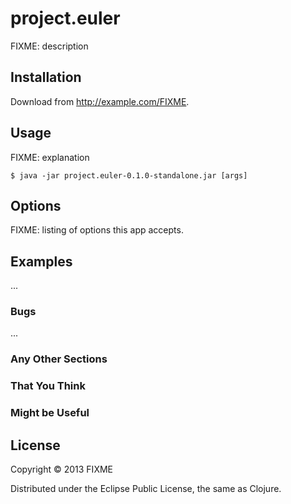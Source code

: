 # project.euler

FIXME: description

## Installation

Download from http://example.com/FIXME.

## Usage

FIXME: explanation

    $ java -jar project.euler-0.1.0-standalone.jar [args]

## Options

FIXME: listing of options this app accepts.

## Examples

...

### Bugs

...

### Any Other Sections
### That You Think
### Might be Useful

## License

Copyright © 2013 FIXME

Distributed under the Eclipse Public License, the same as Clojure.
